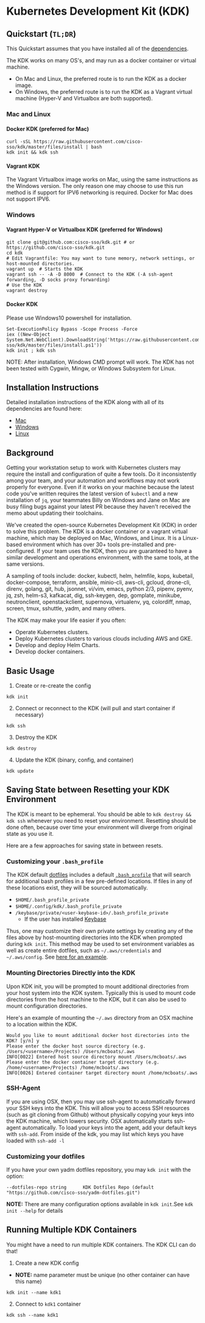 Kubernetes Development Kit (KDK)
===

## Quickstart (`TL;DR`)

This Quickstart assumes that you have installed all of the
[dependencies](https://github.com/cisco-sso/kdk#installation-instructions).

The KDK works on many OS's, and may run as a docker container or virtual machine.

* On Mac and Linux, the preferred route is to run the KDK as a docker image.
* On Windows, the preferred route is to run the KDK as a Vagrant virtual machine (Hyper-V and Virtualbox are both supported).


### Mac and Linux

#### Docker KDK (preferred for Mac)

```console
curl -sSL https://raw.githubusercontent.com/cisco-sso/kdk/master/files/install | bash
kdk init && kdk ssh
```

#### Vagrant KDK

The Vagrant Virtualbox image works on Mac, using the same instructions as the Windows version.  The only reason one may choose to use this run method is if support for IPV6 networking is required.  Docker for Mac does not support IPV6.


### Windows

#### Vagrant Hyper-V or Virtualbox KDK (preferred for Windows)

```console
git clone git@github.com:cisco-sso/kdk.git # or https://github.com/cisco-sso/kdk.git
cd kdk
# Edit Vagrantfile: You may want to tune memory, network settings, or host-mounted directories.
vagrant up  # Starts the KDK
vagrant ssh -- -A -D 8000  # Connect to the KDK (-A ssh-agent forwarding, -D socks proxy forwarding)
# Use the KDK
vagrant destroy
```

#### Docker KDK

Please use Windows10 powershell for installation.

```console
Set-ExecutionPolicy Bypass -Scope Process -Force
iex ((New-Object System.Net.WebClient).DownloadString('https://raw.githubusercontent.com/cisco-sso/kdk/master/files/install.ps1'))
kdk init ; kdk ssh
```

NOTE: After installation, Windows CMD prompt will work. The KDK has not been
tested with Cygwin, Mingw, or Windows Subsystem for Linux.


## Installation Instructions

Detailed installation instructions of the KDK along with all of its dependencies are found here:

* [Mac](https://kdf.csco.cloud/getting-started/mac/)
* [Windows](https://kdf.csco.cloud/getting-started/windows/)
* [Linux](https://kdf.csco.cloud/getting-started/linux/)

## Background

Getting your workstation setup to work with Kubernetes clusters may require the install and configuration of quite a few tools. Do it inconsistently among your team, and your automation and workflows may not work properly for everyone. Even if it works on your machine because the latest code you've written requires the latest version of `kubectl` and a new installation of `jq`, your teammates Billy on Windows and Jane on Mac are busy filing bugs against your latest PR because they haven't received the memo about updating their toolchains.

We've created the open-source Kubernetes Development Kit (KDK) in order to solve this problem. The KDK is a docker container or a vagrant virtual machine, which may be deployed on Mac, Windows, and Linux. It is a Linux-based environment which has over 30+ tools pre-installed and pre-configured. If your team uses the KDK, then you are guaranteed to have a similar development and operations environment, with the same tools, at the same versions.

A sampling of tools include: docker, kubectl, helm, helmfile, kops, kubetail, docker-compose, terraform, ansible, minio-cli, aws-cli, gcloud, drone-cli, direnv, golang, git, hub, jsonnet, vi/vim, emacs, python 2/3, pipenv, pyenv, jq, zsh, helm-s3, kafkacat, dig, ssh-keygen, dep, gomplate, minikube, neutronclient, openstackclient, supernova, virtualenv, yq, colordiff, nmap, screen, tmux, sshuttle, yadm, and many others.

The KDK may make your life easier if you often:

* Operate Kubernetes clusters.
* Deploy Kubernetes clusters to various clouds including AWS and GKE.
* Develop and deploy Helm Charts.
* Develop docker containers.


## Basic Usage

1. Create or re-create the config

```console
kdk init
```

2. Connect or reconnect to the KDK (will pull and start container if necessary)

```console
kdk ssh
```

3. Destroy the KDK

```console
kdk destroy
```

4. Update the KDK (binary, config, and container)

```console
kdk update
```

## Saving State between Resetting your KDK Environment

The KDK is meant to be ephemeral.  You should be able to `kdk destroy && kdk ssh` whenever you need to reset your environment.  Resetting should be done often, because over time your environment will diverge from original state as you use it.

Here are a few approaches for saving state in between resets.

### Customizing your `.bash_profile`

The KDK default [dotfiles](https://github.com/cisco-sso/yadm-dotfiles) includes a default [`.bash_profile`](https://github.com/cisco-sso/yadm-dotfiles/blob/master/.bash_profile#L103) that will search for additional bash profiles in a few pre-defined locations.  If files in any of these locations exist, they will be sourced automatically.

* `$HOME/.bash_profile_private`
* `$HOME/.config/kdk/.bash_profile_private`
* `/keybase/private/<user-keybase-id>/.bash_profile_private`
  * If the user has installed [Keybase](https://keybase.io/)

Thus, one may customize their own private settings by creating any of the files above by host-mounting directories into the KDK when prompted during `kdk init`.  This method may be used to set environment variables as well as create entire dotfiles, such as `~/.aws/credentials` and `~/.aws/config`.  See [here for an example](https://github.com/cisco-sso/yadm-dotfiles#customizing-your-setup).

### Mounting Directories Directly into the KDK

Upon KDK init, you will be prompted to mount additional directories from your host system into the KDK system.  Typically this is used to mount code directories from the host machine to the KDK, but it can also be used to mount configuration directories.

Here's an example of mounting the `~/.aws` directory from an OSX machine to a location within the KDK.

```
Would you like to mount additional docker host directories into the KDK? [y/n] y
Please enter the docker host source directory (e.g. /Users/<username>/Projects) /Users/mcboats/.aws
INFO[0022] Entered host source directory mount /Users/mcboats/.aws
Please enter the docker container target directory (e.g. /home/<username>/Projects) /home/mcboats/.aws
INFO[0026] Entered container target directory mount /home/mcboats/.aws
```

### SSH-Agent

If you are using OSX, then you may use ssh-agent to automatically forward your SSH keys into the KDK.  This will allow you to access SSH resources (such as git cloning from Github) without physically copying your keys into the KDK machine, which lowers security.  OSX automatically starts ssh-agent automatically.  To load your keys into the agent, add your default keys with `ssh-add`.  From inside of the kdk, you may list which keys you have loaded with `ssh-add -l`

### Customizing your dotfiles

If you have your own yadm dotfiles repository, you may `kdk init` with the option:
```
--dotfiles-repo string      KDK Dotfiles Repo (default "https://github.com/cisco-sso/yadm-dotfiles.git")
```

**NOTE:** There are many configuration options available in `kdk init`.See `kdk init --help` for details

## Running Multiple KDK Containers

You might have a need to run multiple KDK containers.  The KDK CLI can do that!

1. Create a new KDK config

  - **NOTE:** name parameter must be unique (no other container can have this name)
```console
kdk init --name kdk1
```

2. Connect to `kdk1` container

```console
kdk ssh --name kdk1
```
